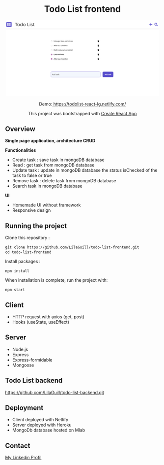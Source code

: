 <h1 align="center">Todo List frontend</h1>

<p align="center">
  <img width="500" src="https://github.com/LilaGuill/react-todo-list/blob/master/public/screen1.png" alt="capture-1">
</p>

<p align="center">
  Demo:<a href="https://todolist-react-lg.netlify.com/" target="_blank"> https://todolist-react-lg.netlify.com/</a>
</p>
<p align="center">
 This project was bootstrapped with <a href=https://github.com/facebook/create-react-app. target="_blank">Create React App</a>
</p>

## Overview

**Single page application, architecture CRUD**

**Functionalities**

- Create task : save task in mongoDB database
- Read : get task from mongoDB database
- Update task : update in mongoDB database the status isChecked of the task to false or true
- Remove task : delete task from mongoDB database
- Search task in mongoDB database

**UI**

- Homemade UI without framework
- Responsive design

## Running the project

Clone this repository :

```
git clone https://github.com/LilaGuill/todo-list-frontend.git
cd todo-list-frontend
```

Install packages :

```
npm install
```

When installation is complete, run the project with:

```
npm start
```

## Client

- HTTP request with axios (get, post)
- Hooks (useState, useEffect)

## Server

- Node.js
- Express
- Express-formidable
- Mongoose

## Todo List backend

<a href="https://github.com/LilaGuill/todo-list-backend.git">https://github.com/LilaGuill/todo-list-backend.git</a>

## Deployment

- Client deployed with Netlify
- Server deployed with Heroku
- MongoDb database hosted on Mlab

## Contact

<a href="https://www.linkedin.com/in/lila-guillermic-66542476/" target="_blank">My Linkedin Profil</a>
